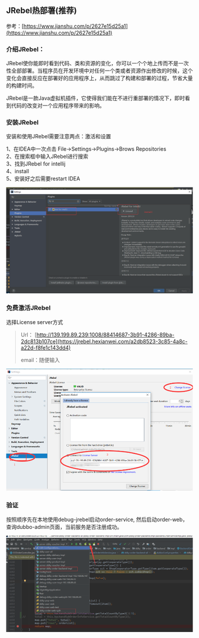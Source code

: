 ## JRebel热部署\(推荐\)

参考：[https://www.jianshu.com/p/2627e15d25a1](https://www.jianshu.com/p/2627e15d25a1)

### 介绍JRebel：

JRebel使你能即时看到代码、类和资源的变化，你可以一个个地上传而不是一次性全部部署。当程序员在开发环境中对任何一个类或者资源作出修改的时候，这个变化会直接反应在部署好的应用程序上，从而跳过了构建和部署的过程，节省大量的构建时间。

JRebel是一款Java虚拟机插件，它使得我们能在不进行重部署的情况下，即时看到代码的改变对一个应用程序带来的影响。

### 安装JRebel

安装和使用JRebel需要注意两点：激活和设置

1、在IDEA中一次点击 File-&gt;Settings-&gt;Plugins-&gt;Brows Repositories  
 2、在搜索框中输入JRebel进行搜索  
 3、找到JRebel for intellij  
 4、install  
 5、安装好之后需要restart IDEA

![](/assets/import27.png)

### 免费激活JRebel

选择License server方式

> Url：    [http://139.199.89.239:1008/88414687-3b91-4286-89ba-2dc813b107ce](https://jrebel.hexianwei.com/a2db8523-3c85-4a8c-a22d-f8fe1c143dd4)
>
> email：随便输入

![](/assets/import29.png)

### 验证

按照顺序先在本地使用debug-jrebel启动order-service, 然后启动order-web，查询dubbo-admin页面，当前服务是否注册成功。

![](/assets/import31.png)



